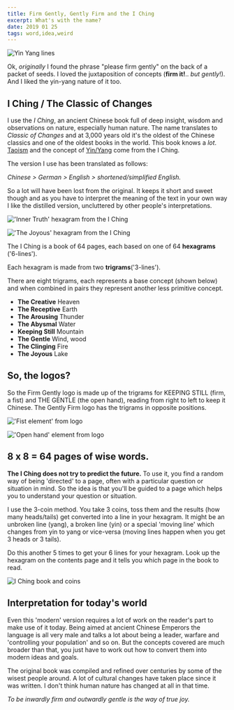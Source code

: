 ```yaml
---
title: Firm Gently, Gently Firm and the I Ching
excerpt: What's with the name?
date: 2019 01 25
tags: word,idea,weird
---
```


![Yin Yang lines](/images/words/yin-yang-lines.jpg "Yang (unbroken line) and Yin (broken line)")


Ok, *originally* I found the phrase "please firm gently" on the back of a packet of seeds. I loved the juxtaposition of concepts (**firm it!**.. *but gently*!). And I liked the yin-yang nature of it too.


## I Ching / The Classic of Changes

I use the *I Ching*, an ancient Chinese book full of deep insight, wisdom and observations on nature, especially human nature. The name translates to *Classic of Changes* and at 3,000 years old it's the oldest of the Chinese classics and one of the oldest books in the world. This book knows a *lot*. [Taoism](https://en.wikipedia.org/wiki/Taoism) and the concept of [Yin/Yang](https://en.wikipedia.org/wiki/Yin_and_yang) come from the I Ching.

The version I use has been translated as follows:

*Chinese > German > English > shortened/simplified English.*

So a lot will have been lost from the original. It keeps it short and sweet though and as you have to interpret the meaning of the text in your own way I like the distilled version, uncluttered by other people's interpretations.

!['Inner Truth' hexagram from the I Ching](/images/words/inner-truth-hexagram-tattoo.jpg "Inner Truth hexagram, the first tattoo I ever had. It reminds me to do the right thing, to not be selfish. Of course it doesn't always work, I'm human. But whenever I see it I am reminded.")

!['The Joyous' hexagram from the I Ching](/images/words/the-joyous-trigram.jpg "The Joyous: A trigram representing joyousness and the image of a lake.")



The I Ching is a book of 64 pages, each based on one of 64 **hexagrams** ('6-lines').

Each hexagram is made from two **trigrams**('3-lines').

There are eight trigrams, each represents a base concept (shown below) and when combined in pairs they represent another less primitive concept.

- **The Creative**   Heaven
- **The Receptive**   Earth
- **The Arousing**   Thunder
- **The Abysmal**   Water
- **Keeping Still**   Mountain
- **The Gentle**   Wind, wood
- **The Clinging**   Fire
- **The Joyous**   Lake


## So, the logos?

So the Firm Gently logo is made up of the trigrams for KEEPING STILL (firm, a fist) and THE GENTLE (the open hand), reading from right to left to keep it Chinese. The Gently Firm logo has the trigrams in opposite positions.

!['Fist element' from logo](/images/words/firm-fist.jpg "KEEPING STILL (firm, a fist)
")

!['Open hand' element from logo](/images/words/gentle-open.jpg "THE GENTLE (the open hand)")



## 8 x 8 = 64 pages of wise words.

**The I Ching does not try to predict the future.** To use it, you find a random way of being 'directed' to a page, often with a particular question or situation in mind. So the idea is that you'll be guided to a page which helps you to understand your question or situation.

I use the 3-coin method. You take 3 coins, toss them and the results (how many heads/tails) get converted into a line in your hexagram. It might be an unbroken line (yang), a broken line (yin) or a special 'moving line' which changes from yin to yang or vice-versa (moving lines happen when you get 3 heads or 3 tails).

Do this another 5 times to get your 6 lines for your hexagram. Look up the hexagram on the contents page and it tells you which page in the book to read.

![I Ching book and coins](/images/words/i-ching-reading.jpg "'I threw the I Ching yesterday... it said there'd be some thunder at the well...'")



## Interpretation for today's world

Even this 'modern' version requires a lot of work on the reader's part to make use of it today. Being aimed at ancient Chinese Emperors the language is all very male and talks a lot about being a leader, warfare and 'controlling your population' and so on. But the concepts covered are much broader than that, you just have to work out how to convert them into modern ideas and goals.

The original book was compiled and refined over centuries by some of the wisest people around. A lot of cultural changes have taken place since it was written. I don't think human nature has changed at all in that time.

*To be inwardly firm and outwardly gentle is the way of true joy.*
	
